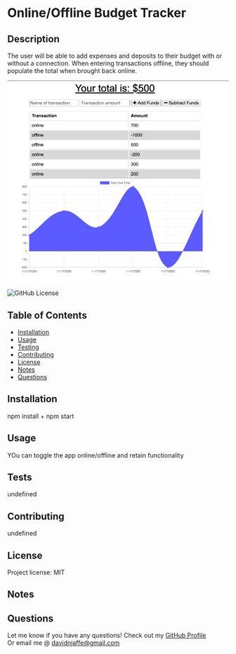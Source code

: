 # Online/Offline Budget Tracker

## Description 

The user will be able to add expenses and deposits to their budget with or without a connection. When entering transactions offline, they should populate the total when brought back online.

![Budget Tracker_Demo](./assets/Home%20Screen.png)
                
![GitHub License](https://img.shields.io/badge/license-MIT-green.svg)

## Table of Contents
                                           
* [Installation](#installation)
* [Usage](#usage)
* [Testing](#tests)
* [Contributing](#contributing)
* [License](#license)
* [Notes](#notes)
* [Questions](#questions)
                    
## Installation
                      
npm install + npm start
                     
## Usage 
                      
YOu can toggle the app online/offline and retain functionality 

## Tests
                      
undefined

## Contributing
                      
undefined
                    
## License
                      
Project license: MIT

## Notes


                                                        
## Questions
Let me know if you have any questions! Check out my [GitHub Profile](https://github.com/davidnjaffe)                 
Or email me @ <davidnjaffe@gmail.com>
                      

